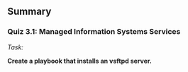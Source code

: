 ## Summary

### Quiz 3.1: Managed Information Systems Services

_Task:_

__Create a playbook that installs an vsftpd server.__
